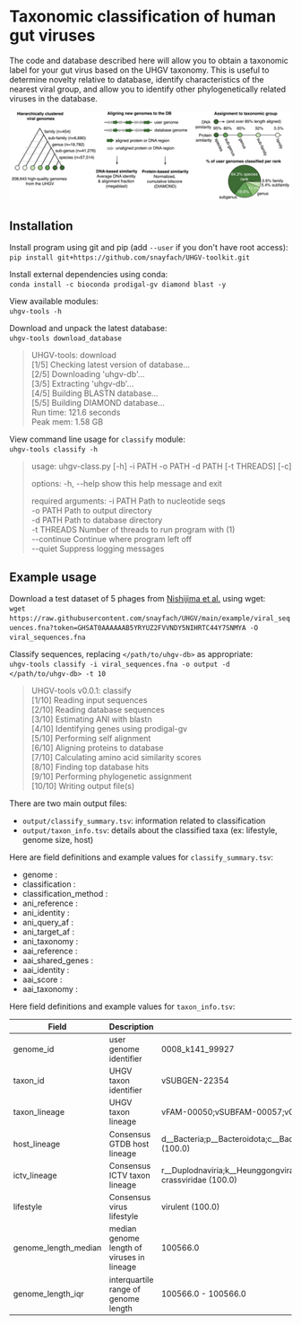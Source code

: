 # Taxonomic classification of human gut viruses

The code and database described here will allow you to obtain a taxonomic label for your gut virus based on the UHGV taxonomy. This is useful to determine novelty relative to database, identify characteristics of the nearest viral group, and allow you to identify other phylogenetically related viruses in the database.

<img src="img/classify_workflow.png" width="900">

## Installation

Install program using git and pip (add `--user` if you don't have root access):  
`pip install git+https://github.com/snayfach/UHGV-toolkit.git`

Install external dependencies using conda:  
`conda install -c bioconda prodigal-gv diamond blast -y`

View available modules:  
`uhgv-tools -h`

Download and unpack the latest database:   
`uhgv-tools download_database`

> UHGV-tools: download<br>
> [1/5] Checking latest version of database...<br>
> [2/5] Downloading 'uhgv-db'...<br>
> [3/5] Extracting 'uhgv-db'...<br>
> [4/5] Building BLASTN database...<br>
> [5/5] Building DIAMOND database...<br>
> Run time: 121.6 seconds<br>
> Peak mem: 1.58 GB<br>

View command line usage for `classify` module:  
`uhgv-tools classify -h`

>usage: uhgv-class.py [-h] -i PATH -o PATH -d PATH [-t THREADS] [-c]
>
>options:
>  -h, --help  show this help message and exit
>
>required arguments:
>  -i PATH     Path to nucleotide seqs<br>
>  -o PATH     Path to output directory<br>
>  -d PATH     Path to database directory<br>
>  -t THREADS  Number of threads to run program with (1)<br>
>  --continue  Continue where program left off<br>
>  --quiet     Suppress logging messages<br>

## Example usage

Download a test dataset of 5 phages from [Nishijima et al.](https://www.nature.com/articles/s41467-022-32832-w)   using wget:  
`wget https://raw.githubusercontent.com/snayfach/UHGV/main/example/viral_sequences.fna?token=GHSAT0AAAAAAB5YRYUZ2FVVNDY5NIHRTC44Y7SNMYA -O viral_sequences.fna`

Classify sequences, replacing `</path/to/uhgv-db>` as appropriate:   
`uhgv-tools classify -i viral_sequences.fna -o output -d </path/to/uhgv-db> -t 10`

> UHGV-tools v0.0.1: classify<br>
> [1/10] Reading input sequences<br>
> [2/10] Reading database sequences<br>
> [3/10] Estimating ANI with blastn<br>
> [4/10] Identifying genes using prodigal-gv<br>
> [5/10] Performing self alignment<br>
> [6/10] Aligning proteins to database<br>
> [7/10] Calculating amino acid similarity scores<br>
> [8/10] Finding top database hits<br>
> [9/10] Performing phylogenetic assignment<br>
> [10/10] Writing output file(s)<br>

There are two main output files:

- `output/classify_summary.tsv`: information related to classification 
- `output/taxon_info.tsv`: details about the classified taxa (ex: lifestyle, genome size, host)

Here are field definitions and example values for `classify_summary.tsv`:

- genome : 
- classification : 
- classification\_method : 
- ani\_reference : 
- ani\_identity : 
- ani\_query_af : 
- ani\_target_af : 
- ani\_taxonomy : 
- aai\_reference : 
- aai\_shared_genes : 
- aai\_identity : 
- aai\_score : 
- aai\_taxonomy : 

Here field definitions and example values for `taxon_info.tsv`:

| Field      | Description | Example |
| ----------- | ----------- |----------- |
| genome_id | user genome identifier | 0008\_k141_99927 |
| taxon_id | UHGV taxon identifier | vSUBGEN-22354 |
| taxon\_lineage | UHGV taxon lineage | vFAM-00050;vSUBFAM-00057;vGENUS-00180;vSUBGEN-22354 |
| host\_lineage | Consensus GTDB host lineage | d\_\_Bacteria;p\_\_Bacteroidota;c\_\_Bacteroidia;o\_\_Bacteroidales;f\_\_Bacteroidaceae;g\_\_Prevotella (100.0) |
| ictv\_lineage | Consensus ICTV taxon lineage | r\_\_Duplodnaviria;k\_\_Heunggongvirae;p\_\_Uroviricota;c\_\_Caudoviricetes;o\_\_Crassvirales;f\_\_Beta-crassviridae (100.0) |
| lifestyle | Consensus virus lifestyle | virulent (100.0) |
| genome\_length_median | median genome length of viruses in lineage | 100566.0 |
| genome\_length_iqr | interquartile range of genome length | 100566.0 - 100566.0 |

                 
        
